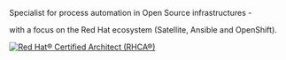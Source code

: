 Specialist for process automation in Open Source infrastructures -

with a focus on the Red Hat ecosystem (Satellite, Ansible and OpenShift).

[![Red Hat® Certified Architect (RHCA®)](https://images.credly.com/size/110x110/images/fdac57a1-cecc-4790-89da-ac5e6121fef1/image.png)](http://www.credly.com/badges/b52cfdec-be17-48f1-8213-092146275758 "Red Hat® Certified Architect (RHCA®)")

